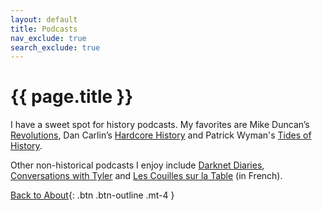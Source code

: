 ```yaml
---
layout: default
title: Podcasts
nav_exclude: true
search_exclude: true
---
```


# {{ page.title }}

I have a sweet spot for history podcasts. My favorites are Mike Duncan’s [Revolutions](https://www.revolutionspodcast.com/),  Dan Carlin’s [Hardcore History](https://www.dancarlin.com/hardcore-history-series/) and Patrick Wyman's [Tides of History](https://wondery.com/shows/tides-of-history/).

Other non-historical podcasts I enjoy include [Darknet Diaries](https://darknetdiaries.com/), [Conversations with Tyler](https://conversationswithtyler.com/) and [Les Couilles sur la Table](https://www.binge.audio/category/les-couilles-sur-la-table/) (in French).

[Back to About](../about/){: .btn .btn-outline  .mt-4 }

